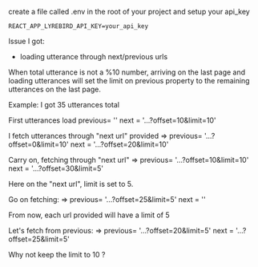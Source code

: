 create a file called .env in the root of your project and setup your api_key

```
REACT_APP_LYREBIRD_API_KEY=your_api_key
```

Issue I got:

- loading utterance through next/previous urls

When total utterance is not a %10 number, arriving on the last page and loading utterances will set the limit on previous property to the remaining utterances on the last page.

Example:
I got 35 utterances total

First utterances load
previous= ''
next = '...?offset=10&limit=10'

I fetch utterances through "next url" provided
=>
previous= '...?offset=0&limit=10'
next = '...?offset=20&limit=10'

Carry on, fetching through "next url"
=>
previous= '...?offset=10&limit=10'
next = '...?offset=30&limit=5'

Here on the "next url", limit is set to 5.

Go on fetching:
=>
previous= '...?offset=25&limit=5'
next = ''

From now, each url provided will have a limit of 5

Let's fetch from previous:
=>
previous= '...?offset=20&limit=5'
next = '...?offset=25&limit=5'

Why not keep the limit to 10 ?
